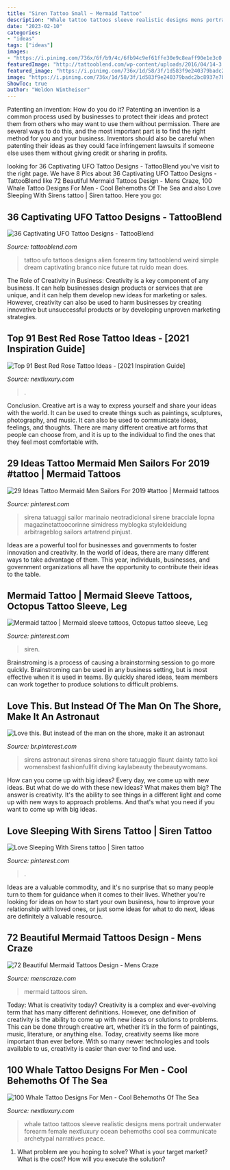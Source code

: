 ```yaml
---
title: "Siren Tattoo Small ~ Mermaid Tattoo"
description: "Whale tattoo tattoos sleeve realistic designs mens portrait underwater forearm female nextluxury ocean behemoths cool sea communicate archetypal narratives peace"
date: "2023-02-10"
categories:
- "ideas"
tags: ["ideas"]
images:
- "https://i.pinimg.com/736x/6f/b9/4c/6fb94c9ef61ffe30e9c8eaff90e1e3c0.jpg"
featuredImage: "http://tattooblend.com/wp-content/uploads/2016/04/14-3.jpg?x26891"
featured_image: "https://i.pinimg.com/736x/1d/58/3f/1d583f9e240379badc2bc8937e7b1117.jpg"
image: "https://i.pinimg.com/736x/1d/58/3f/1d583f9e240379badc2bc8937e7b1117.jpg"
ShowToc: true
author: "Weldon Wintheiser"
---
```



Patenting an invention: How do you do it?
Patenting an invention is a common process used by businesses to protect their ideas and protect them from others who may want to use them without permission. There are several ways to do this, and the most important part is to find the right method for you and your business. Inventors should also be careful when patenting their ideas as they could face infringement lawsuits if someone else uses them without giving credit or sharing in profits.

	

		
looking for 36 Captivating UFO Tattoo Designs - TattooBlend you've visit to the right page. We have 8 Pics about 36 Captivating UFO Tattoo Designs - TattooBlend like 72 Beautiful Mermaid Tattoos Design - Mens Craze, 100 Whale Tattoo Designs For Men - Cool Behemoths Of The Sea and also Love Sleeping With Sirens tattoo | Siren tattoo. Here you go:
		
    
## 36 Captivating UFO Tattoo Designs - TattooBlend

<img loading=lazy src="http://tattooblend.com/wp-content/uploads/2016/04/14-3.jpg?x26891" onerror="this.onerror=null;this.src='https://tse3.mm.bing.net/th?id=OIP.76Q3tZHyPeMIK_K17EicoAHaFl&amp;pid=15.1';" alt="36 Captivating UFO Tattoo Designs - TattooBlend">

_Source: tattooblend.com_

>tattoo ufo tattoos designs alien forearm tiny tattooblend weird simple dream captivating branco nice future tat ruído mean does. 

	

The Role of Creativity in Business:
Creativity is a key component of any business. It can help businesses design products or services that are unique, and it can help them develop new ideas for marketing or sales. However, creativity can also be used to harm businesses by creating innovative but unsuccessful products or by developing unproven marketing strategies.

    
## Top 91 Best Red Rose Tattoo Ideas - [2021 Inspiration Guide]

<img loading=lazy src="https://nextluxury.com/wp-content/uploads/neck-red-rose-tattoos-sheridanervin.jpg" onerror="this.onerror=null;this.src='https://tse4.mm.bing.net/th?id=OIP.fBfEVGBeh6nLck9pNWnAawHaHZ&amp;pid=15.1';" alt="Top 91 Best Red Rose Tattoo Ideas - [2021 Inspiration Guide]">

_Source: nextluxury.com_

>. 

	

Conclusion.
Creative art is a way to express yourself and share your ideas with the world. It can be used to create things such as paintings, sculptures, photography, and music. It can also be used to communicate ideas, feelings, and thoughts. There are many different creative art forms that people can choose from, and it is up to the individual to find the ones that they feel most comfortable with.

    
## 29 Ideas Tattoo Mermaid Men Sailors For 2019 #tattoo | Mermaid Tattoos

<img loading=lazy src="https://i.pinimg.com/736x/1d/58/3f/1d583f9e240379badc2bc8937e7b1117.jpg" onerror="this.onerror=null;this.src='https://tse2.mm.bing.net/th?id=OIP.MlzUtvQsg0K8xusKhkT6IgAAAA&amp;pid=15.1';" alt="29 Ideas Tattoo Mermaid Men Sailors For 2019 #tattoo | Mermaid tattoos">

_Source: pinterest.com_

>sirena tatuaggi sailor marinaio neotradicional sirene bracciale lopna magazinetattoocorinne simidress myblogka stylekleidung arbitrageblog sailors artatrend pinjust. 

	

Ideas are a powerful tool for businesses and governments to foster innovation and creativity. In the world of ideas, there are many different ways to take advantage of them. This year, individuals, businesses, and government organizations all have the opportunity to contribute their ideas to the table.

    
## Mermaid Tattoo | Mermaid Sleeve Tattoos, Octopus Tattoo Sleeve, Leg

<img loading=lazy src="https://i.pinimg.com/originals/18/4d/f0/184df0d3912c08ae7e6dbcd8c1b9c50f.jpg" onerror="this.onerror=null;this.src='https://tse3.mm.bing.net/th?id=OIP.wHgRmhLRnSWkNUeamNSRNQHaNK&amp;pid=15.1';" alt="Mermaid tattoo | Mermaid sleeve tattoos, Octopus tattoo sleeve, Leg">

_Source: pinterest.com_

>siren. 

	

Brainstroming is a process of causing a brainstorming session to go more quickly. Brainstroming can be used in any business setting, but is most effective when it is used in teams. By quickly shared ideas, team members can work together to produce solutions to difficult problems.

    
## Love This. But Instead Of The Man On The Shore, Make It An Astronaut

<img loading=lazy src="https://i.pinimg.com/736x/6f/b9/4c/6fb94c9ef61ffe30e9c8eaff90e1e3c0.jpg" onerror="this.onerror=null;this.src='https://tse2.mm.bing.net/th?id=OIP.V7ipgWRa5IsUYFPfsI-T4QAAAA&amp;pid=15.1';" alt="Love this. But instead of the man on the shore, make it an astronaut">

_Source: br.pinterest.com_

>sirens astronaut sirenas sirena shore tatuaggio flaunt dainty tatto koi womensbest fashionfullfit diving kaylabeauty thebeautywomans. 

	

How can you come up with big ideas?
Every day, we come up with new ideas. But what do we do with these new ideas? What makes them big? The answer is creativity. It's the ability to see things in a different light and come up with new ways to approach problems. And that's what you need if you want to come up with big ideas.

    
## Love Sleeping With Sirens Tattoo | Siren Tattoo

<img loading=lazy src="https://i.pinimg.com/originals/bc/72/98/bc7298ee80300af8eb33c68c87c30b15.jpg" onerror="this.onerror=null;this.src='https://tse4.mm.bing.net/th?id=OIP.7WgkgLXuIxLMyWZIWP4BxgHaDA&amp;pid=15.1';" alt="Love Sleeping With Sirens tattoo | Siren tattoo">

_Source: pinterest.com_

>. 

	

Ideas are a valuable commodity, and it's no surprise that so many people turn to them for guidance when it comes to their lives. Whether you're looking for ideas on how to start your own business, how to improve your relationship with loved ones, or just some ideas for what to do next, ideas are definitely a valuable resource.

    
## 72 Beautiful Mermaid Tattoos Design - Mens Craze

<img loading=lazy src="http://menscraze.com/wp-content/uploads/2016/07/9-small-mermaid-tattoos.jpg" onerror="this.onerror=null;this.src='https://tse3.mm.bing.net/th?id=OIP.AQeVmc59FsSwFZ_ifVOr4wHaHp&amp;pid=15.1';" alt="72 Beautiful Mermaid Tattoos Design - Mens Craze">

_Source: menscraze.com_

>mermaid tattoos siren. 

	

Today: What is creativity today?
Creativity is a complex and ever-evolving term that has many different definitions. However, one definition of creativity is the ability to come up with new ideas or solutions to problems. This can be done through creative art, whether it’s in the form of paintings, music, literature, or anything else. Today, creativity seems like more important than ever before. With so many newer technologies and tools available to us, creativity is easier than ever to find and use.

    
## 100 Whale Tattoo Designs For Men - Cool Behemoths Of The Sea

<img loading=lazy src="http://nextluxury.com/wp-content/uploads/full-sleeve-whale-and-female-portrait-mens-realistic-forearm-sleeve-tattoos.jpg" onerror="this.onerror=null;this.src='https://tse3.mm.bing.net/th?id=OIP.spE5EsE8alITbi1fD7CFxwHaJa&amp;pid=15.1';" alt="100 Whale Tattoo Designs For Men - Cool Behemoths Of The Sea">

_Source: nextluxury.com_

>whale tattoo tattoos sleeve realistic designs mens portrait underwater forearm female nextluxury ocean behemoths cool sea communicate archetypal narratives peace. 

	

1. What problem are you hoping to solve? What is your target market? What is the cost? How will you execute the solution?

